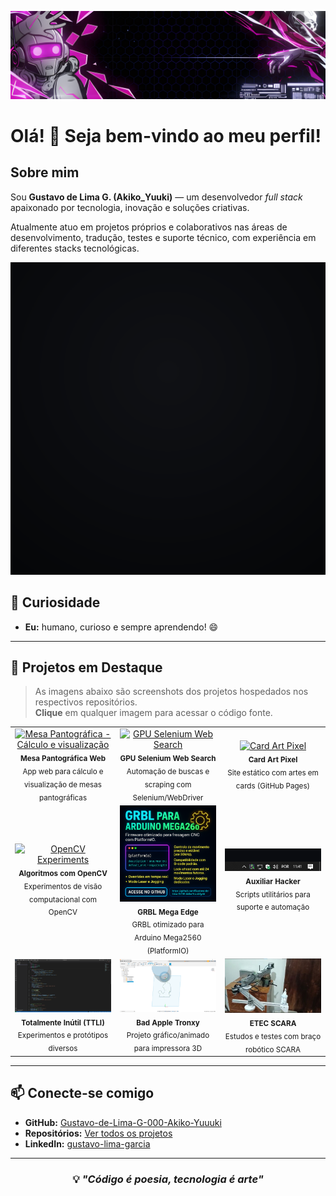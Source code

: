 [![Header](https://github.com/Gustavo-de-Lima-G-000-Akiko-Yuuuki/Gustavo-de-Lima-G-000-Akiko-Yuuuki/blob/main/IMAGE.png?raw=true)](https://www.linkedin.com/in/gustavo-lima-garcia-312b81272)

# Olá! 👋 Seja bem-vindo ao meu perfil!

## Sobre mim

Sou **Gustavo de Lima G. (Akiko_Yuuki)** — um desenvolvedor *full stack* apaixonado por tecnologia, inovação e soluções criativas.

Atualmente atuo em projetos próprios e colaborativos nas áreas de desenvolvimento, tradução, testes e suporte técnico, com experiência em diferentes stacks tecnológicas.

<div align="center"> <img height="500em" alt="Card Art Pixel" src="https://raw.githubusercontent.com/Gustavo-de-Lima-G-000-Akiko-Yuuuki/CardArtPixel.github.io/7ed91812996d9a7afa29a681ae16fdcce4af9601/card.svg" /> </div>

## 🎯 Curiosidade
- **Eu:** humano, curioso e sempre aprendendo! 😄

---

## 🚀 Projetos em Destaque

> As imagens abaixo são screenshots dos projetos hospedados nos respectivos repositórios.  
> **Clique** em qualquer imagem para acessar o código fonte.

<table>
  <tr>
    <td width="33%" align="center">
      <a href="https://github.com/Gustavo-de-Lima-G-000-Akiko-Yuuuki/mesa-pantografica-web">
        <img alt="Mesa Pantográfica - Cálculo e visualização" src="https://github.com/Gustavo-de-Lima-G-000-Akiko-Yuuuki/Rohdina-Caixa-Inventor/blob/main/Capturar.PNG?raw=true" width="100%" />
      </a>
      <br/>
      <sub><b>Mesa Pantográfica Web</b></sub>
      <br/>
      <sub>App web para cálculo e visualização de mesas pantográficas</sub>
    </td>
    <td width="33%" align="center">
      <a href="https://github.com/Gustavo-de-Lima-G-000-Akiko-Yuuuki/GPU-Selenium-web-search">
        <img alt="GPU Selenium Web Search" src="https://github.com/Gustavo-de-Lima-G-000-Akiko-Yuuuki/ArtPixel.github.io/blob/main/gif%20diy.gif?raw=true" width="100%" />
      </a>
      <br/>
      <sub><b>GPU Selenium Web Search</b></sub>
      <br/>
      <sub>Automação de buscas e scraping com Selenium/WebDriver</sub>
    </td>
    <td width="33%" align="center">
      <a href="https://github.com/Gustavo-de-Lima-G-000-Akiko-Yuuuki/CardArtPixel.github.io">
        <img alt="Card Art Pixel" src="https://github.com/Gustavo-de-Lima-G-000-Akiko-Yuuuki/Menu-.BAT-Suporte-T-cnico-Avan-ado/blob/main/imagem.png?raw=true" width="100%" />
      </a>
      <br/>
      <sub><b>Card Art Pixel</b></sub>
      <br/>
      <sub>Site estático com artes em cards (GitHub Pages)</sub>
    </td>
  </tr>
  <tr>
    <td width="33%" align="center">
      <a href="https://github.com/Gustavo-de-Lima-G-000-Akiko-Yuuuki/Algo_com_opencv">
        <img alt="OpenCV Experiments" src="https://github.com/Gustavo-de-Lima-G-000-Akiko-Yuuuki/GPU-Selenium-web-search/blob/main/Image2.png?raw=true" width="100%" />
      </a>
      <br/>
      <sub><b>Algoritmos com OpenCV</b></sub>
      <br/>
      <sub>Experimentos de visão computacional com OpenCV</sub>
    </td>
    <td width="33%" align="center">
      <a href="https://github.com/Gustavo-de-Lima-G-000-Akiko-Yuuuki/grbl-Mega-edge-platformio.ini">
        <img alt="GRBL Mega Edge" src="https://github.com/Gustavo-de-Lima-G-000-Akiko-Yuuuki/grbl-Mega-edge-platformio.ini/blob/main/Image1.png?raw=true" width="100%" />
      </a>
      <br/>
      <sub><b>GRBL Mega Edge</b></sub>
      <br/>
      <sub>GRBL otimizado para Arduino Mega2560 (PlatformIO)</sub>
    </td>
    <td width="33%" align="center">
      <a href="https://github.com/Gustavo-de-Lima-G-000-Akiko-Yuuuki/Auxiliar_Hacker">
        <img alt="Auxiliar Hacker" src="https://github.com/Gustavo-de-Lima-G-000-Akiko-Yuuuki/Auxiliar_Hacker/blob/main/image4.PNG?raw=true" width="100%" />
      </a>
      <br/>
      <sub><b>Auxiliar Hacker</b></sub>
      <br/>
      <sub>Scripts utilitários para suporte e automação</sub>
    </td>
  </tr>
  <tr>
    <td width="33%" align="center">
      <a href="https://github.com/Gustavo-de-Lima-G-000-Akiko-Yuuuki/Totalmente_inutil_TTLI">
        <img alt="Totalmente Inútil" src="https://github.com/Gustavo-de-Lima-G-000-Akiko-Yuuuki/Totalmente_inutil_TTLI/blob/main/Capturar1.PNG?raw=true" width="100%" />
      </a>
      <br/>
      <sub><b>Totalmente Inútil (TTLI)</b></sub>
      <br/>
      <sub>Experimentos e protótipos diversos</sub>
    </td>
    <td width="33%" align="center">
      <a href="https://github.com/Gustavo-de-Lima-G-000-Akiko-Yuuuki/Bad-apple-Tronxy-2">
        <img alt="Bad Apple Tronxy" src="https://github.com/Gustavo-de-Lima-G-000-Akiko-Yuuuki/Bad-apple-Tronxy-2/blob/main/Capturar.PNG?raw=true" width="100%" />
      </a>
      <br/>
      <sub><b>Bad Apple Tronxy</b></sub>
      <br/>
      <sub>Projeto gráfico/animado para impressora 3D</sub>
    </td>
    <td width="33%" align="center">
      <a href="https://github.com/Gustavo-de-Lima-G-000-Akiko-Yuuuki/ETECSCARA">
        <img alt="ETEC SCARA" src="https://github.com/Gustavo-de-Lima-G-000-Akiko-Yuuuki/ETECSCARA/blob/main/Imagem%20teste%201.jpg?raw=true" width="100%" />
      </a>
      <br/>
      <sub><b>ETEC SCARA</b></sub>
      <br/>
      <sub>Estudos e testes com braço robótico SCARA</sub>
    </td>
  </tr>
</table>

---

## 📫 Conecte-se comigo

- **GitHub:** [Gustavo-de-Lima-G-000-Akiko-Yuuuki](https://github.com/Gustavo-de-Lima-G-000-Akiko-Yuuuki)  
- **Repositórios:** [Ver todos os projetos](https://github.com/Gustavo-de-Lima-G-000-Akiko-Yuuuki?tab=repositories)  
- **LinkedIn:** [gustavo-lima-garcia](https://www.linkedin.com/in/gustavo-lima-garcia-312b81272)

---

<div align="center">
  
### 💡 *"Código é poesia, tecnologia é arte"*
  
</div>
